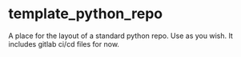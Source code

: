 # template_python_repo
A place for the layout of a standard python repo. Use as you wish. It includes gitlab ci/cd files for now.
